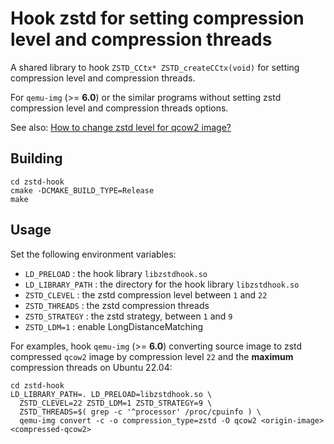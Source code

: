 # Hook zstd for setting compression level and compression threads

A shared library to hook `ZSTD_CCtx* ZSTD_createCCtx(void)` for setting compression level and compression threads.

For `qemu-img` (>= **6.0**) or the similar programs without setting zstd compression level and compression threads options.

See also: [How to change zstd level for qcow2 image?](https://stackoverflow.com/questions/72562226/how-to-change-zstd-level-for-qcow2-image)

## Building

```shell
cd zstd-hook
cmake -DCMAKE_BUILD_TYPE=Release
make
```

## Usage

Set the following environment variables:

* `LD_PRELOAD` : the hook library `libzstdhook.so`
* `LD_LIBRARY_PATH` : the directory for the hook library `libzstdhook.so`
* `ZSTD_CLEVEL` : the zstd compression level between `1` and `22`
* `ZSTD_THREADS` : the zstd compression threads
* `ZSTD_STRATEGY` : the zstd strategy, between `1` and `9`
* `ZSTD_LDM=1` : enable LongDistanceMatching

For examples, hook `qemu-img` (>= **6.0**) converting source image to zstd compressed `qcow2` image by compression level `22` and the **maximum** compression threads on Ubuntu 22.04:

```shell
cd zstd-hook
LD_LIBRARY_PATH=. LD_PRELOAD=libzstdhook.so \
  ZSTD_CLEVEL=22 ZSTD_LDM=1 ZSTD_STRATEGY=9 \
  ZSTD_THREADS=$( grep -c '^processor' /proc/cpuinfo ) \
  qemu-img convert -c -o compression_type=zstd -O qcow2 <origin-image> <compressed-qcow2>
```
